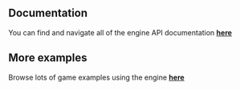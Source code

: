 ## Documentation
You can find and navigate all of the engine API documentation <a href="https://color.thumby.us/doc/landing.html" target="_blank" alt="API Documentation">**here**</a>

## More examples
Browse lots of game examples using the engine <a href="https://github.com/TinyCircuits/TinyCircuits-Tiny-Game-Engine/tree/main/filesystem/Games" target="_blank" alt="Examples">**here**</a>